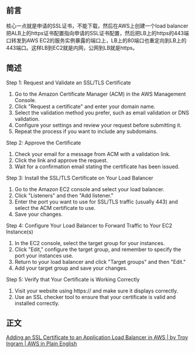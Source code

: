
## 前言

核心一点就是申请的SSL证书，不能下载，然后在AWS上创建一个load balancer把ALB上的https证书配置指向申请的SSL证书配置，然后把LB上的https的443端口转发到AWS EC2的服务实例暴露的端口上，LB上的80端口也重定向到LB上的443端口。这样LB到EC2就是内网，公网到LB就是https。

## 简述

Step 1: Request and Validate an SSL/TLS Certificate

1.  Go to the Amazon Certificate Manager (ACM) in the AWS Management Console.
2.  Click "Request a certificate" and enter your domain name.
3.  Select the validation method you prefer, such as email validation or DNS validation.
4.  Configure your settings and review your request before submitting it.
5.  Repeat the process if you want to include any subdomains.

Step 2: Approve the Certificate

1.  Check your email for a message from ACM with a validation link.
2.  Click the link and approve the request.
3.  Wait for a confirmation email stating the certificate has been issued.

Step 3: Install the SSL/TLS Certificate on Your Load Balancer

1.  Go to the Amazon EC2 console and select your load balancer.
2.  Click "Listeners" and then "Add listener."
3.  Enter the port you want to use for SSL/TLS traffic (usually 443) and select the ACM certificate to use.
4.  Save your changes.

Step 4: Configure Your Load Balancer to Forward Traffic to Your EC2 Instance(s)

1.  In the EC2 console, select the target group for your instances.
2.  Click "Edit," configure the target group, and remember to specify the port your instances use.
3.  Return to your load balancer and click "Target groups" and then "Edit."
4.  Add your target group and save your changes.

Step 5: Verify that Your Certificate is Working Correctly

1.  Visit your website using https:// and make sure it displays correctly.
2.  Use an SSL checker tool to ensure that your certificate is valid and installed correctly.

## 正文


[Adding an SSL Certificate to an Application Load Balancer in AWS | by Troy Ingram | AWS in Plain English](https://aws.plainenglish.io/adding-a-ssl-certificate-to-an-application-load-balancer-in-aws-966f8b5033e)



